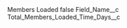 <?xml version="1.0" encoding="UTF-8"?>
<CustomMetadata xmlns="http://soap.sforce.com/2006/04/metadata" xmlns:xsi="http://www.w3.org/2001/XMLSchema-instance" xmlns:xsd="http://www.w3.org/2001/XMLSchema">
    <label>Members Loaded</label>
    <protected>false</protected>
    <values>
        <field>Field_Name__c</field>
        <value xsi:type="xsd:string">Total_Members_Loaded_Time_Days__c</value>
    </values>
</CustomMetadata>
